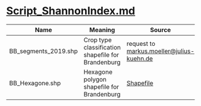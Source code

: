 
# [Script_ShannonIndex.md](https://github.com/FLFgit/MonViAcode/blob/main/Script_ShannonIndex.md)

| Name | Meaning | Source | 
| --------|-------|--------| 
| BB_segments_2019.shp | Crop type classification shapefile for Brandenburg | request to markus.moeller@julius-kuehn.de |  |
| BB_Hexagone.shp | Hexagone polygon shapefile for Brandenburg | [Shapefile](https://github.com/FLFgit/MonViAcode/tree/main/Data)
